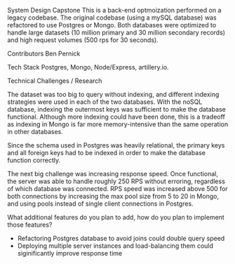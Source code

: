 System Design Capstone
This is a back-end optmoization performed on a legacy codebase. The original codebase (using a mySQL database) was refactored to use Postgres or Mongo. Both databases were optimized to handle large datasets (10 million primary and 30 million secondary records) and high request volumes (500 rps for 30 seconds).

Contributors
Ben Pernick

Tech Stack
Postgres, Mongo, Node/Express, artillery.io.

Technical Challenges / Research

The dataset was too big to query without indexing, and different indexing strategies were used in each of the two databases. With the noSQL database, indexing the outermost keys was sufficient to make the database functional. Although more indexing could have been done, this is a tradeoff as indexing in Mongo is far more memory-intensive than the same operation in other databases.

Since the schema used in Postgres was heavily relational, the primary keys and all foreign keys had to be indexed in order to make the database function correctly.

The next big challenge was increasing response speed. Once functional, the server was able to handle roughly 250 RPS without erroring, regardless of which database was connected. RPS speed was increased above 500 for both connections by increasing the max pool size from 5 to 20 in Mongo, and using pools instead of single client connections in Postgres.

What additional features do you plan to add, how do you plan to implement those features?
- Refactoring Postgres database to avoid joins could double query speed
- Deploying multiple server instances and load-balancing them could siginificantly improve response time